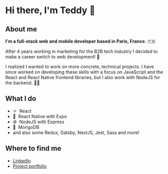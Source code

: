 # Hi there, I'm Teddy 👋

## About me

**I'm a full-stack web and mobile developer based in Paris, France.** 🇫🇷 

After 4 years working in marketing for the B2B tech industry I decided to make a career switch to web development! 🚀 

I realized I wanted to work on more concrete, technical projects. I have since worked on developing these skills with a focus on JavaScript and the React and React Native frontend libraries, but I also work with NodeJS for the backend. 👨‍💻 

## What I do
- ⚛️&nbsp;&nbsp;React
- 📱&nbsp;&nbsp;React Native with Expo
- ⚙️&nbsp;&nbsp;NodeJS with Express
- 💾&nbsp;&nbsp;MongoDB
- and also some Redux, Gatsby, NextJS, Jest, Sass and more!

## Where to find me

- [LinkedIn](https://www.linkedin.com/in/teddybeau/)
- [Project portfolio](https://teddy-beau.com/)
